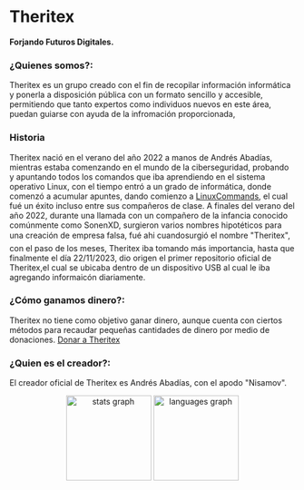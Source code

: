 # Theritex
__Forjando Futuros Digitales.__

### ¿Quienes somos?:
Theritex es un grupo creado con el fin de recopilar información informática y ponerla a disposición pública con un formato sencillo y accesible, permitiendo que tanto expertos como individuos nuevos en este área, puedan guiarse con ayuda de la infromación proporcionada,

### Historia
Theritex nació en el verano del año 2022 a manos de Andrés Abadías, mientras estaba comenzando en el mundo de la ciberseguridad, probando y apuntando todos los comandos que iba aprendiendo en el sistema operativo Linux, con el tiempo entró a un grado de informática, donde comenzó a acumular apuntes, dando comienzo a [LinuxCommands](https://github.com/Theritex/LinuxCommands), el cual fué un éxito incluso entre sus compañeros de clase.
A finales del verano del año 2022, durante una llamada con un compañero de la infancia conocido comúnmente como SonenXD, surgieron varios nombres hipotéticos para una creación de empresa falsa, fué ahi cuandosurgió el nombre "Theritex", con el paso de los meses, Theritex iba tomando más importancia, hasta que finalmente el día 22/11/2023, dio origen el primer repositorio oficial de Theritex,el cual se ubicaba dentro de un dispositivo USB al cual le iba agregando informaicón diariamente.

### ¿Cómo ganamos dinero?:
Theritex no tiene como objetivo ganar dinero, <!--Esto puede cambiar en el futuro-->aunque cuenta con ciertos métodos para recaudar pequeñas cantidades de dinero por medio de donaciones. [Donar a Theritex](https://www.buymeacoffee.com/theritex)

### ¿Quien es el creador?:
El creador oficial de Theritex es Andrés Abadías, con el apodo "Nisamov".


<div align="center">
  <img src="https://github-readme-stats.vercel.app/api?username=Nisamov&hide_title=false&hide_rank=false&show_icons=true&include_all_commits=true&count_private=true&disable_animations=false&theme=dark&locale=en&hide_border=false" height="150" alt="stats graph"  />
  <img src="https://github-readme-stats.vercel.app/api/top-langs?username=Nisamov&locale=en&hide_title=false&layout=compact&card_width=320&langs_count=5&theme=dark&hide_border=false&custom_title=Estad%C3%ADsticas%20de%20uso" height="150" alt="languages graph"  />
</div>
